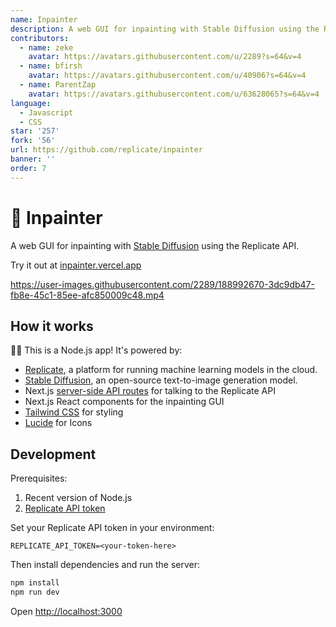```yaml
---
name: Inpainter
description: A web GUI for inpainting with Stable Diffusion using the Replicate API.
contributors:
  - name: zeke
    avatar: https://avatars.githubusercontent.com/u/2289?s=64&v=4
  - name: bfirsh
    avatar: https://avatars.githubusercontent.com/u/40906?s=64&v=4
  - name: ParentZap
    avatar: https://avatars.githubusercontent.com/u/63628065?s=64&v=4
language:
  - Javascript
  - CSS
star: '257'
fork: '56'
url: https://github.com/replicate/inpainter
banner: ''
order: 7
---
```


# 🎨 Inpainter

A web GUI for inpainting with [Stable Diffusion](https://replicate.com/stability-ai/stable-diffusion) using the Replicate API.

Try it out at [inpainter.vercel.app](https://inpainter.vercel.app/)

https://user-images.githubusercontent.com/2289/188992670-3dc9db47-fb8e-45c1-85ee-afc850009c48.mp4

## How it works

🐢🚀 This is a Node.js app! It's powered by:

- [Replicate](https://replicate.com/), a platform for running machine learning models in the cloud.
- [Stable Diffusion](https://replicate.com/stability-ai/stable-diffusion), an open-source text-to-image generation model.
- Next.js [server-side API routes](pages/api) for talking to the Replicate API
- Next.js React components for the inpainting GUI
- [Tailwind CSS](https://tailwindcss.com/) for styling
- [Lucide](https://lucide.dev/) for Icons

## Development

Prerequisites:

1. Recent version of Node.js
2. [Replicate API token](https://replicate.com/account)


Set your Replicate API token in your environment:

```
REPLICATE_API_TOKEN=<your-token-here>
```

Then install dependencies and run the server:

```sh
npm install
npm run dev
```

Open [http://localhost:3000](http://localhost:3000)
